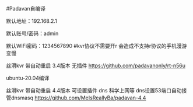 #Padavan自编译

 
默认地址：192.168.2.1
 
默认账号/密码：admin
 
默认WiFi密码：1234567890
#kvr协议不需要开r 会造成不支持r协议的手机漫游变慢

丝滑kvr 带自动重启 3.4版本 无插件
https://github.com/padavanonly/rt-n56u

ubuntu-20.04编译

丝滑kvr 带自动重启 4.4版本 可设置插件 dns 科学上网等
dns设置53端口自动接管dnsmasq
https://github.com/MeIsReallyBa/padavan-4.4

